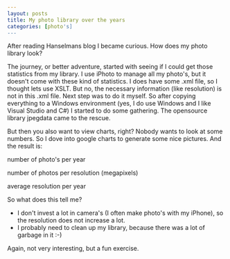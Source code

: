 ```yaml
---
layout: posts
title: My photo library over the years
categories: [photo's]
---
```

After reading Hanselmans blog I became curious. How does my photo library look?
 
The journey, or better adventure, started with seeing if I could get those statistics from my library. I use iPhoto to manage all my photo's, but it doesn't come with these kind of statistics. I does have some .xml file, so I thought lets use XSLT. But no, the necessary information (like resolution) is not in this .xml file.
Next step was to do it myself. So after copying everything to a Windows environment (yes, I do use Windows and I like Visual Studio and C#) I started to do some gathering. The opensource library jpegdata came to the rescue.
 
But then you also want to view charts, right? Nobody wants to look at some numbers. So I dove into google charts to generate some nice pictures. And the result is:
 
number of photo's per year
 
number of photos per resolution (megapixels)
 
average resolution per year
 
 
So what does this tell me? 

- I don't invest a lot in camera's (I often make photo's with my iPhone), so the resolution does not increase a lot.
- I probably need to clean up my library, because there was a lot of garbage in it :-)

 
 Again, not very interesting, but a fun exercise.
